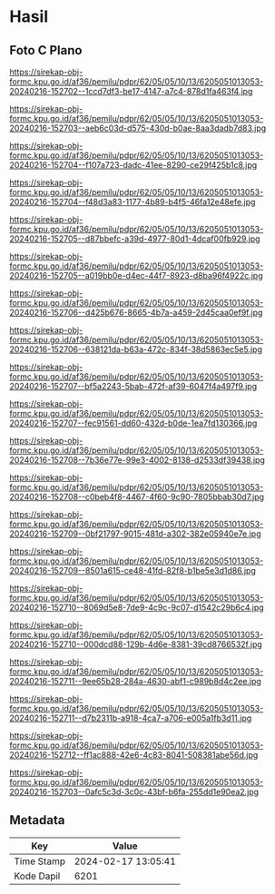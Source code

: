 # Hasil

## Foto C Plano

https://sirekap-obj-formc.kpu.go.id/af36/pemilu/pdpr/62/05/05/10/13/6205051013053-20240216-152702--1ccd7df3-be17-4147-a7c4-878d1fa463f4.jpg

https://sirekap-obj-formc.kpu.go.id/af36/pemilu/pdpr/62/05/05/10/13/6205051013053-20240216-152703--aeb6c03d-d575-430d-b0ae-8aa3dadb7d83.jpg

https://sirekap-obj-formc.kpu.go.id/af36/pemilu/pdpr/62/05/05/10/13/6205051013053-20240216-152704--f107a723-dadc-41ee-8290-ce29f425b1c8.jpg

https://sirekap-obj-formc.kpu.go.id/af36/pemilu/pdpr/62/05/05/10/13/6205051013053-20240216-152704--f48d3a83-1177-4b89-b4f5-46fa12e48efe.jpg

https://sirekap-obj-formc.kpu.go.id/af36/pemilu/pdpr/62/05/05/10/13/6205051013053-20240216-152705--d87bbefc-a39d-4977-80d1-4dcaf00fb929.jpg

https://sirekap-obj-formc.kpu.go.id/af36/pemilu/pdpr/62/05/05/10/13/6205051013053-20240216-152705--a019bb0e-d4ec-44f7-8923-d8ba96f4922c.jpg

https://sirekap-obj-formc.kpu.go.id/af36/pemilu/pdpr/62/05/05/10/13/6205051013053-20240216-152706--d425b676-8665-4b7a-a459-2d45caa0ef9f.jpg

https://sirekap-obj-formc.kpu.go.id/af36/pemilu/pdpr/62/05/05/10/13/6205051013053-20240216-152706--638121da-b63a-472c-834f-38d5863ec5e5.jpg

https://sirekap-obj-formc.kpu.go.id/af36/pemilu/pdpr/62/05/05/10/13/6205051013053-20240216-152707--bf5a2243-5bab-472f-af39-6047f4a497f9.jpg

https://sirekap-obj-formc.kpu.go.id/af36/pemilu/pdpr/62/05/05/10/13/6205051013053-20240216-152707--fec91561-dd60-432d-b0de-1ea7fd130366.jpg

https://sirekap-obj-formc.kpu.go.id/af36/pemilu/pdpr/62/05/05/10/13/6205051013053-20240216-152708--7b36e77e-99e3-4002-8138-d2533df39438.jpg

https://sirekap-obj-formc.kpu.go.id/af36/pemilu/pdpr/62/05/05/10/13/6205051013053-20240216-152708--c0beb4f8-4467-4f60-9c90-7805bbab30d7.jpg

https://sirekap-obj-formc.kpu.go.id/af36/pemilu/pdpr/62/05/05/10/13/6205051013053-20240216-152709--0bf21797-9015-481d-a302-382e05940e7e.jpg

https://sirekap-obj-formc.kpu.go.id/af36/pemilu/pdpr/62/05/05/10/13/6205051013053-20240216-152709--8501a615-ce48-41fd-82f8-b1be5e3d1d86.jpg

https://sirekap-obj-formc.kpu.go.id/af36/pemilu/pdpr/62/05/05/10/13/6205051013053-20240216-152710--8069d5e8-7de9-4c9c-9c07-d1542c29b6c4.jpg

https://sirekap-obj-formc.kpu.go.id/af36/pemilu/pdpr/62/05/05/10/13/6205051013053-20240216-152710--000dcd88-129b-4d6e-8381-39cd8766532f.jpg

https://sirekap-obj-formc.kpu.go.id/af36/pemilu/pdpr/62/05/05/10/13/6205051013053-20240216-152711--9ee65b28-284a-4630-abf1-c989b8d4c2ee.jpg

https://sirekap-obj-formc.kpu.go.id/af36/pemilu/pdpr/62/05/05/10/13/6205051013053-20240216-152711--d7b2311b-a918-4ca7-a706-e005a1fb3d11.jpg

https://sirekap-obj-formc.kpu.go.id/af36/pemilu/pdpr/62/05/05/10/13/6205051013053-20240216-152712--ff1ac888-42e6-4c83-8041-508381abe56d.jpg

https://sirekap-obj-formc.kpu.go.id/af36/pemilu/pdpr/62/05/05/10/13/6205051013053-20240216-152703--0afc5c3d-3c0c-43bf-b6fa-255dd1e90ea2.jpg


## Metadata

| Key        | Value               |
| ---------- | ------------------- |
| Time Stamp | 2024-02-17 13:05:41 |
| Kode Dapil | 6201                |



